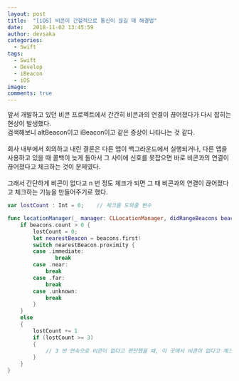 ```yaml
---
layout: post
title:  "[iOS] 비콘이 간헐적으로 통신이 끊길 때 해결법"
date:   2018-11-02 13:45:59
author: devsaka
categories:
  - Swift
tags:
  - Swift
  - Develop
  - iBeacon
  - iOS
image:
comments: true
---
```

앞서 개발하고 있던 비콘 프로젝트에서 간간히 비콘과의 연결이 끊어졌다가 다시 잡히는 현상이 발생했다.<br>
검색해보니 altBeacon이고 iBeacon이고 같은 증상이 나타나는 것 같다.<br><br>
회사 내부에서 회의하고 내린 결론은 다른 앱이 백그라운드에서 실행되거나, 다른 앱을 사용하고 있을 때 콜백이 늦게 돌아서 그 사이에 신호를 못잡으면 바로 비콘과의 연결이 끊어졌다고 체크하는 것이 문제였다.<br><br>
그래서 간단하게 비콘이 없다고 n 번 정도 체크가 되면 그 때 비콘과의 연결이 끊어졌다고 체크하는 기능을 만들어주기로 했다.<br>

```swift
var lostCount : Int = 0;    // 체크를 도와줄 변수

func locationManager(_ manager: CLLocationManager, didRangeBeacons beacons: [CLBeacon], in region: CLBeaconRegion) {
    if beacons.count > 0 {
        lostCount = 0;
        let nearestBeacon = beacons.first!
        switch nearestBeacon.proximity {
        case .immediate:
               break
        case .near:
            break               
        case .far:
            break            
        case .unknown:
            break
        }
    }
    else
    {
        lostCount += 1
        if (lostCount >= 3)
        {
            // 3 번 연속으로 비콘이 없다고 판단했을 때, 이 곳에서 비콘이 없다고 체크해줌.
        }
    }
}
```